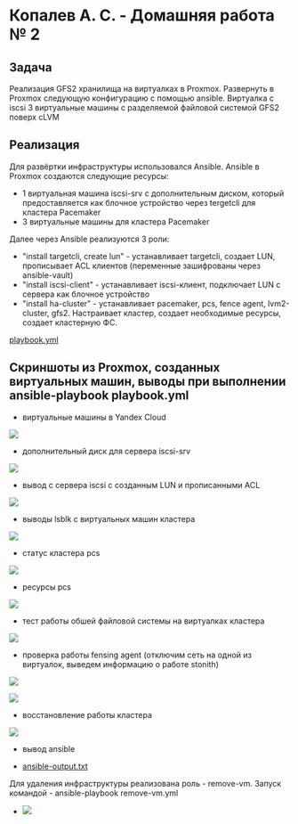 #  Копалев А. С. - Домашняя работа № 2

## Задача
Реализация GFS2 хранилища на виртуалках в Proxmox.
Развернуть в Proxmox следующую конфигурацию с помощью ansible.
Виртуалка с iscsi
3 виртуальные машины с разделяемой файловой системой GFS2 поверх cLVM

## Реализация
Для развёртки инфраструктуры использовался Ansible.
Ansible в Proxmox создаются следующие ресурсы:
- 1 виртуальная машина iscsi-srv с дополнительным диском, который предоставляется как блочное устройство через tergetcli для кластера Pacemaker
- 3 виртуальные машины для кластера Pacemaker

Далее через Ansible реализуются 3 роли:
 - "install targetcli, create lun" - устанавливает targetcli, создает LUN, прописывает ACL клиентов (переменные зашифрованы через ansible-vault)
 - "install iscsi-client" - устанавливает iscsi-клиент, подключает LUN с сервера как блочное устройство
 - "install ha-cluster" - устанавливает pacemaker, pcs, fence agent, lvm2-cluster, gfs2. Настраивает кластер, создает необходимые ресурсы, создает кластерную ФС.


[playbook.yml](./playbook.yml)

## Скриншоты из Proxmox, созданных виртуальных машин, выводы при выполнении ansible-playbook playbook.yml

- виртуальные машины в Yandex Cloud
  
![](files/pic/1.png)

- дополнительный диск для сервера iscsi-srv
  
![](files/pic/2.png)

- вывод с сервера iscsi с созданным LUN и прописанными ACL
  
![](files/pic/3.png)

- выводы lsblk с виртуальных машин кластера

![](files/pic/4.png)

- статус кластера pcs

![](files/pic/5.png)

- ресурсы pcs

![](files/pic/6.png)

- тест работы обшей файловой системы на виртуалках кластера

![](files/pic/7.png)

- проверка работы fensing agent (отключим сеть на одной из виртуалок, выведем информацию о работе stonith)

![](files/pic/8.png)

![](files/pic/9.png)

- восстановление работы кластера

![](files/pic/10.png)

- вывод ansible
    
- [ansible-output.txt](files/ansible-output.txt)

Для удаления инфраструктуры реализована роль  - remove-vm. Запуск командой - ansible-playbook remove-vm.yml

- ![](files/pic/11.png)